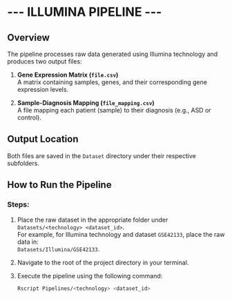 # --- ILLUMINA PIPELINE ---

## Overview
The pipeline processes raw data generated using Illumina technology and produces two output files:

1. **Gene Expression Matrix (`file.csv`)**  
   A matrix containing samples, genes, and their corresponding gene expression levels.

2. **Sample-Diagnosis Mapping (`file_mapping.csv`)**  
   A file mapping each patient (sample) to their diagnosis (e.g., ASD or control).

## Output Location
Both files are saved in the `Dataset` directory under their respective subfolders.

## How to Run the Pipeline

### Steps:
1. Place the raw dataset in the appropriate folder under `Datasets/<technology> <dataset_id>`.  
   For example, for Illumina technology and dataset `GSE42133`, place the raw data in:  
   `Datasets/Illumina/GSE42133`.

2. Navigate to the root of the project directory in your terminal.

3. Execute the pipeline using the following command:
   ```bash
   Rscript Pipelines/<technology> <dataset_id>